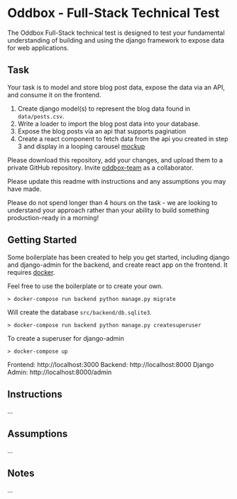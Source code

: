 # Oddbox - Full-Stack Technical Test

The Oddbox Full-Stack technical test is designed to test your fundamental understanding of building and using the django framework to expose data for web applications. 

## Task

Your task is to model and store blog post data, expose the data via an API, and consume it on the frontend.

1. Create django model(s) to represent the blog data found in `data/posts.csv`. 
2. Write a loader to import the blog post data into your database.
3. Expose the blog posts via an api that supports pagination
4. Create a react component to fetch data from the api you created in step 3 and display in a looping carousel [mockup](mockup.png)

Please download this repository, add your changes, and upload them to a private GitHub repository. Invite [oddbox-team](https://github.com/oddbox-team) as a collaborator.

Please update this readme with instructions and any assumptions you may have made.

Please do not spend longer than 4 hours on the task - we are looking to understand your approach rather than your ability to build something production-ready in a morning!

## Getting Started

Some boilerplate has been created to help you get started, including django and django-admin for the backend, and create react app on the frontend. It requires [docker](https://www.docker.com/).

Feel free to use the boilerplate or to create your own.

```
> docker-compose run backend python manage.py migrate
```

Will create the database `src/backend/db.sqlite3`.

```
> docker-compose run backend python manage.py createsuperuser
```

To create a superuser for django-admin

```
> docker-compose up
```

Frontend:  http://localhost:3000
Backend:  http://localhost:8000
Django Admin:  http://localhost:8000/admin



## Instructions

...


## Assumptions

...

## Notes

...

